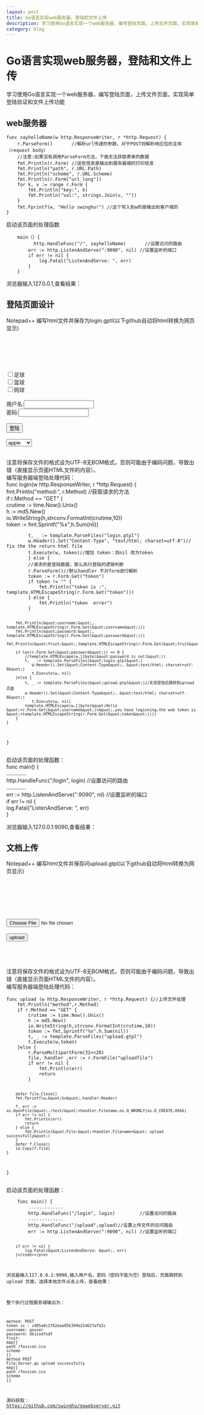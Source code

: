 ```yaml
---
layout: post
title: Go语言实现web服务器，登陆和文件上传
description: 学习使用Go语言实现一个web服务器，编写登陆页面，上传文件页面，实现简单登陆验证和文件上传功能
category: blog
---
```


<!DOCTYPE html PUBLIC "-//W3C//DTD XHTML 1.0 Transitional//EN" "http://www.w3.org/TR/xhtml1/DTD/xhtml1-transitional.dtd">
<html xmlns="http://www.w3.org/1999/xhtml" xml:lang="en" lang="en">
<head>
<title>2014-3-6-Go-language-webserver-login-and-uploadfile</title>
<meta http-equiv="Content-Type" content="text/html; charset=utf-8" />
<style type="text/css">
/* GitHub stylesheet for MarkdownPad (http://markdownpad.com) */
/* Author: Nicolas Hery - http://nicolashery.com */
/* Version: b13fe65ca28d2e568c6ed5d7f06581183df8f2ff */
/* Source: https://github.com/nicolahery/markdownpad-github */

/* RESET
=============================================================================*/

html, body, div, span, applet, object, iframe, h1, h2, h3, h4, h5, h6, p, blockquote, pre, a, abbr, acronym, address, big, cite, code, del, dfn, em, img, ins, kbd, q, s, samp, small, strike, strong, sub, sup, tt, var, b, u, i, center, dl, dt, dd, ol, ul, li, fieldset, form, label, legend, table, caption, tbody, tfoot, thead, tr, th, td, article, aside, canvas, details, embed, figure, figcaption, footer, header, hgroup, menu, nav, output, ruby, section, summary, time, mark, audio, video {
  margin: 0;
  padding: 0;
  border: 0;
}

/* BODY
=============================================================================*/

body {
  font-family: Helvetica, arial, freesans, clean, sans-serif;
  font-size: 14px;
  line-height: 1.6;
  color: #333;
  background-color: #fff;
  padding: 20px;
  max-width: 960px;
  margin: 0 auto;
}

body>*:first-child {
  margin-top: 0 !important;
}

body>*:last-child {
  margin-bottom: 0 !important;
}

/* BLOCKS
=============================================================================*/

p, blockquote, ul, ol, dl, table, pre {
  margin: 15px 0;
}

/* HEADERS
=============================================================================*/

h1, h2, h3, h4, h5, h6 {
  margin: 20px 0 10px;
  padding: 0;
  font-weight: bold;
  -webkit-font-smoothing: antialiased;
}

h1 tt, h1 code, h2 tt, h2 code, h3 tt, h3 code, h4 tt, h4 code, h5 tt, h5 code, h6 tt, h6 code {
  font-size: inherit;
}

h1 {
  font-size: 28px;
  color: #000;
}

h2 {
  font-size: 24px;
  border-bottom: 1px solid #ccc;
  color: #000;
}

h3 {
  font-size: 18px;
}

h4 {
  font-size: 16px;
}

h5 {
  font-size: 14px;
}

h6 {
  color: #777;
  font-size: 14px;
}

body>h2:first-child, body>h1:first-child, body>h1:first-child+h2, body>h3:first-child, body>h4:first-child, body>h5:first-child, body>h6:first-child {
  margin-top: 0;
  padding-top: 0;
}

a:first-child h1, a:first-child h2, a:first-child h3, a:first-child h4, a:first-child h5, a:first-child h6 {
  margin-top: 0;
  padding-top: 0;
}

h1+p, h2+p, h3+p, h4+p, h5+p, h6+p {
  margin-top: 10px;
}

/* LINKS
=============================================================================*/

a {
  color: #4183C4;
  text-decoration: none;
}

a:hover {
  text-decoration: underline;
}

/* LISTS
=============================================================================*/

ul, ol {
  padding-left: 30px;
}

ul li > :first-child, 
ol li > :first-child, 
ul li ul:first-of-type, 
ol li ol:first-of-type, 
ul li ol:first-of-type, 
ol li ul:first-of-type {
  margin-top: 0px;
}

ul ul, ul ol, ol ol, ol ul {
  margin-bottom: 0;
}

dl {
  padding: 0;
}

dl dt {
  font-size: 14px;
  font-weight: bold;
  font-style: italic;
  padding: 0;
  margin: 15px 0 5px;
}

dl dt:first-child {
  padding: 0;
}

dl dt>:first-child {
  margin-top: 0px;
}

dl dt>:last-child {
  margin-bottom: 0px;
}

dl dd {
  margin: 0 0 15px;
  padding: 0 15px;
}

dl dd>:first-child {
  margin-top: 0px;
}

dl dd>:last-child {
  margin-bottom: 0px;
}

/* CODE
=============================================================================*/

pre, code, tt {
  font-size: 12px;
  font-family: Consolas, "Liberation Mono", Courier, monospace;
}

code, tt {
  margin: 0 0px;
  padding: 0px 0px;
  white-space: nowrap;
  border: 1px solid #eaeaea;
  background-color: #f8f8f8;
  border-radius: 3px;
}

pre>code {
  margin: 0;
  padding: 0;
  white-space: pre;
  border: none;
  background: transparent;
}

pre {
  background-color: #f8f8f8;
  border: 1px solid #ccc;
  font-size: 13px;
  line-height: 19px;
  overflow: auto;
  padding: 6px 10px;
  border-radius: 3px;
}

pre code, pre tt {
  background-color: transparent;
  border: none;
}

kbd {
    -moz-border-bottom-colors: none;
    -moz-border-left-colors: none;
    -moz-border-right-colors: none;
    -moz-border-top-colors: none;
    background-color: #DDDDDD;
    background-image: linear-gradient(#F1F1F1, #DDDDDD);
    background-repeat: repeat-x;
    border-color: #DDDDDD #CCCCCC #CCCCCC #DDDDDD;
    border-image: none;
    border-radius: 2px 2px 2px 2px;
    border-style: solid;
    border-width: 1px;
    font-family: "Helvetica Neue",Helvetica,Arial,sans-serif;
    line-height: 10px;
    padding: 1px 4px;
}

/* QUOTES
=============================================================================*/

blockquote {
  border-left: 4px solid #DDD;
  padding: 0 15px;
  color: #777;
}

blockquote>:first-child {
  margin-top: 0px;
}

blockquote>:last-child {
  margin-bottom: 0px;
}

/* HORIZONTAL RULES
=============================================================================*/

hr {
  clear: both;
  margin: 15px 0;
  height: 0px;
  overflow: hidden;
  border: none;
  background: transparent;
  border-bottom: 4px solid #ddd;
  padding: 0;
}

/* TABLES
=============================================================================*/

table th {
  font-weight: bold;
}

table th, table td {
  border: 1px solid #ccc;
  padding: 6px 13px;
}

table tr {
  border-top: 1px solid #ccc;
  background-color: #fff;
}

table tr:nth-child(2n) {
  background-color: #f8f8f8;
}

/* IMAGES
=============================================================================*/

img {
  max-width: 100%
}
</style>
</head>
<body>
<h1 id="go-web-">Go语言实现web服务器，登陆和文件上传</h1>
<p>学习使用Go语言实现一个web服务器，编写登陆页面，上传文件页面，实现简单登陆验证和文件上传功能</p>
<h2 id="web-">web服务器</h2>
<pre><code>func sayhelloName(w http.ResponseWriter, r *http.Request) {
    r.ParseForm()       //解析url传递的参数，对于POST则解析响应包的主体（request body）
    //注意:如果没有调用ParseForm方法，下面无法获取表单的数据
    fmt.Println(r.Form) //这些信息是输出到服务器端的打印信息
    fmt.Println(&quot;path&quot;, r.URL.Path)
    fmt.Println(&quot;scheme&quot;, r.URL.Scheme)
    fmt.Println(r.Form[&quot;url_long&quot;])
    for k, v := range r.Form {
        fmt.Println(&quot;key:&quot;, k)
        fmt.Println(&quot;val:&quot;, strings.Join(v, &quot;&quot;))
    }
    fmt.Fprintf(w, &quot;Hello swinghu!&quot;) //这个写入到w的是输出到客户端的
}</code></pre>
<p>启动该页面的处理函数</p>
<pre><code>    main（）{
          http.HandleFunc(&quot;/&quot;, sayhelloName)       //设置访问的路由
        err := http.ListenAndServe(&quot;:9090&quot;, nil) //设置监听的端口
        if err != nil {
            log.Fatal(&quot;ListenAndServe: &quot;, err)
        }
    }</code></pre>
<p>浏览器输入127.0.0.1,查看结果：<br><img src="http://i.imgur.com/WIRrOcq.png" alt=""></p>
<h2 id="-">登陆页面设计</h2>
<p>Notepad++ 编写html文件并保存为login.gptl(以下github自动将html转换为网页显示)<br>    <html><br>    <head><br>    <title></title><br>    </head><br>    <body><br>        <table weith="1024" heigth="400"><br>        <input type="checkbox" name = "interest" value = "football">足球<br>        <input type="checkbox" name = "interest" value= "basketball">篮球<br>        <input type="checkbox" name = "interest" value ="tennis">网球<br>        <form action="/login" method="post"><br>            用户名:<input type="text" name="username"><br>            密码:<input type="password" name="password"><br>            <input type = "hidden" name = "token" value = "{{.}}"><br>            <input type="submit" value="登陆"><br>        </form><br>        <select name = "fruit"><br>        <option value = "apple">apple</option><br>        <option value = "pear"> pear</option><br>        <option value = "banana">banana</option><br>        </select><br>    </body><br>    </html></p>
<p>注意将保存文件的格式设为UTF-8无BOM格式，否则可能由于编码问题，导致出错（直接显示页面HTML文件的内容）。<br>编写服务器端登陆处理代码：<br>    func login(w http.ResponseWriter, r *http.Request) {<br>        fmt.Println(&quot;method:&quot;, r.Method) //获取请求的方法<br>        if r.Method == &quot;GET&quot; {<br>            crutime := time.Now().Unix()<br>            h := md5.New()<br>            io.WriteString(h,strconv.FormatInt(crutime,10))<br>            token := fmt.Sprintf(&quot;%x&quot;,h.Sum(nil))</p>
<pre><code>        t, _ := template.ParseFiles(&quot;login.gtpl&quot;)
        w.Header().Set(&quot;Content-Type&quot;, &quot;text/html; charset=utf-8&quot;)// fix the the return html file
        t.Execute(w, token)//增加 token：将nil 改为token            
        } else {
        //请求的是登陆数据，那么执行登陆的逻辑判断
        r.ParseForm()//默认handler 不对form进行解析   
        token := r.Form.Get(&quot;token&quot;)
        if token != &quot;&quot; {
            fmt.Println(&quot;token is :&quot;, template.HTMLEscapeString(r.Form.Get(&quot;token&quot;)))
        } else {
            fmt.Println(&quot;token  errer&quot;)
        }

        fmt.Println(&quot;username:&quot;, template.HTMLEscapeString(r.Form.Get(&quot;username&quot;)))
        fmt.Println(&quot;password:&quot;, template.HTMLEscapeString(r.Form.Get(&quot;password&quot;)))
        fmt.Println(&quot;fruit:&quot;,template.HTMLEscapeString(r.Form.Get(&quot;fruit&quot;)))

        if len(r.Form.Get(&quot;password&quot;)) == 0 {
            //template.HTMLEscape(w,[]byte(&quot;password is null&quot;))
            t, _ := template.ParseFiles(&quot;login.gtpl&quot;)
               w.Header().Set(&quot;Content-Type&quot;, &quot;text/html; charset=utf-8&quot;)
               t.Execute(w, nil)
        }else {
            t, _ := template.ParseFiles(&quot;upload.gtpl&quot;)//实现登陆后跳转到upload页面
            w.Header().Set(&quot;Content-Type&quot;, &quot;text/html; charset=utf-8&quot;)
               t.Execute(w, nil)
            template.HTMLEscape(w,[]byte(&quot;Hello &quot;+r.Form.Get(&quot;username&quot;)+&quot;,you have loginning,the web token is &quot;+template.HTMLEscapeString(r.Form.Get(&quot;token&quot;))))
        }
    }
}</code></pre>
<p>启动该页面的处理函数：<br>    func main() {<br>    .............<br>    http.HandleFunc(&quot;/login&quot;, login)         //设置访问的路由<br>    .............<br>    err := http.ListenAndServe(&quot;:9090&quot;, nil) //设置监听的端口<br>    if err != nil {<br>        log.Fatal(&quot;ListenAndServe: &quot;, err)<br>    }</p>
<p>浏览器输入127.0.0.1:9090,查看结果：<br><img src="http://i.imgur.com/LFJRDb4.png" alt=""></p>
<h2 id="-">文档上传</h2>
<p>Notepad++ 编写html文件并保存问upload.gtpl(以下github自动将html转换为网页显示)<br>    <html><br>    <head><br>    <title>upload file</title><br>    </head><br>    <body><br>        <form enctype ="multipart/form-data" action ="http://127.0.0.1:9090/upload" method = "post"><br>            <input type = "file" name ="uploadfile"/><br>            <input type = "hidden" name = "token" value ="{{.}}"/><br>            <input type = "submit" value = "upload" /><br>            <input type = "hidden" name = "token" value = "{{.}}"><br>        </form><br>    </body><br>    </html><br>注意将保存文件的格式设为UTF-8无BOM格式，否则可能由于编码问题，导致出错（直接显示页面HTML文件的内容）。<br>编写服务器端登陆处理代码：</p>
<pre><code>func upload (w http.ResponseWriter, r *http.Request) {//上传文件处理
    fmt.Println(&quot;method&quot;,r.Method)
    if r.Method == &quot;GET&quot; {
        crutime := time.Now().Unix()
        h := md5.New()
        io.WriteString(h,strconv.FormatInt(crutime,10))
        token := fmt.Sprintf(&quot;%x&quot;,h.Sum(nil))
        t, _ := template.ParseFiles(&quot;upload.gtpl&quot;)
        t.Execute(w,token)
    }else {
        r.ParseMultipartForm(32&lt;&lt;20)
        file, handler ,err := r.FormFile(&quot;uploadfile&quot;)        
        if err != nil {
            fmt.Println(err)
            return
        }

        defer file.Close()
        fmt.Fprintf(w,&quot;%v&quot;,handler.Header)

        f, err := os.OpenFile(&quot;./test/&quot;+handler.Filename,os.O_WRONLY|os.O_CREATE,0666)
        if err != nil {
            fmt.Println(err)
            return
        } else {
            fmt.Println(&quot;File:&quot;+handler.Filename+&quot; upload successfully&quot;)
        }
        defer f.Close()
        io.Copy(f,file)
    }
}</code></pre>
<p>启动该页面的处理函数：</p>
<pre><code>    func main() {
        .............   
        http.HandleFunc(&quot;/login&quot;, login)         //设置访问的路由
        .............
        http.HandleFunc(&quot;/upload&quot;,upload)//设置上传文件的访问路由
        err := http.ListenAndServe(&quot;:9090&quot;, nil) //设置监听的端口

        if err != nil {
            log.Fatal(&quot;ListenAndServe: &quot;, err)
        }</code></pre>
<p>浏览器输入127.0.0.1:9090,输入用户名，密码（密码不能为空）登陆后，页面跳转到upload 页面，选择本地文件点击上传，查看结果：<br><img src="http://i.imgur.com/oGM7gin.png" alt=""><br><img src="http://i.imgur.com/dW2Z3Rp.png" alt=""></p>
<p>整个执行过程服务端输出为：</p>
<pre><code>method: POST
token is : c405a0c1f62eaa856394b21462fafb2c
username: gouser
password: dkjssdfsdf
fruit: 
map[]
path /favicon.ico
scheme 
[]
method POST
File:Server.go upload successfully
map[]
path /favicon.ico
scheme 
[]</code></pre>
<p>源码获取：<img src="http://i.imgur.com/t4ps3Uh.png" alt=""><br><a href="https://github.com/swinghu/gowebserver.git" title="Go webserver"><a href="https://github.com/swinghu/gowebserver.git">https://github.com/swinghu/gowebserver.git</a></a></p>

</body>
</html>
<!-- This document was created with MarkdownPad, the Markdown editor for Windows (http://markdownpad.com) -->
